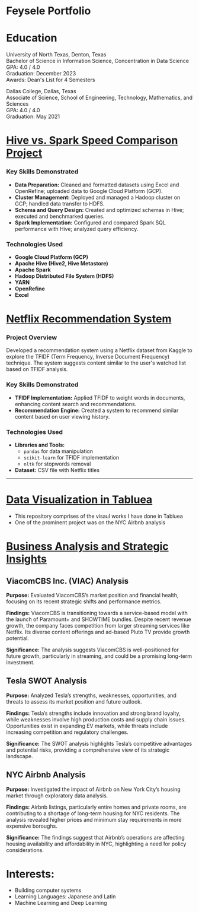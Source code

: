 # Feysele Portfolio
# Education  
University of North Texas, Denton, Texas  
Bachelor of Science in Information Science, Concentration in Data Science  
GPA: 4.0 / 4.0  
Graduation: December 2023  
Awards: Dean's List for 4 Semesters

Dallas College, Dallas, Texas  
Associate of Science, School of Engineering, Technology, Mathematics, and Sciences  
GPA: 4.0 / 4.0  
Graduation: May 2021

# [Hive vs. Spark Speed Comparison Project](https://github.com/fey0/data-engineering)

### Key Skills Demonstrated
- **Data Preparation:** Cleaned and formatted datasets using Excel and OpenRefine; uploaded data to Google Cloud Platform (GCP).
- **Cluster Management:** Deployed and managed a Hadoop cluster on GCP; handled data transfer to HDFS.
- **Schema and Query Design:** Created and optimized schemas in Hive; executed and benchmarked queries.
- **Spark Implementation:** Configured and compared Spark SQL performance with Hive; analyzed query efficiency.

### Technologies Used
- **Google Cloud Platform (GCP)**
- **Apache Hive (Hive2, Hive Metastore)**
- **Apache Spark**
- **Hadoop Distributed File System (HDFS)**
- **YARN**
- **OpenRefine**
- **Excel**
  
# [Netflix Recommendation System](https://github.com/fey0/Netflix-Recommender)

### Project Overview
Developed a recommendation system using a Netflix dataset from Kaggle to explore the TFIDF (Term Frequency, Inverse Document Frequency) technique. The system suggests content similar to the user's watched list based on TFIDF analysis.

### Key Skills Demonstrated
- **TFIDF Implementation:** Applied TFIDF to weight words in documents, enhancing content search and recommendations.
- **Recommendation Engine:** Created a system to recommend similar content based on user viewing history.

### Technologies Used
- **Libraries and Tools:**
  - `pandas` for data manipulation
  - `scikit-learn` for TFIDF implementation
  - `nltk` for stopwords removal
- **Dataset:** CSV file with Netflix titles
---

# [Data Visualization in Tabluea](https://github.com/fey0/NYC-Airbnb/tree/main)
* This repository comprises of the visaul works I have done in Tabluea
* One of the prominent project was on the NYC Airbnb analysis

# [Business Analysis and Strategic Insights](https://github.com/fey0/analysis-reports)

## ViacomCBS Inc. (VIAC) Analysis
**Purpose:** Evaluated ViacomCBS’s market position and financial health, focusing on its recent strategic shifts and performance metrics.

**Findings:** ViacomCBS is transitioning towards a service-based model with the launch of Paramount+ and SHOWTIME bundles. Despite recent revenue growth, the company faces competition from larger streaming services like Netflix. Its diverse content offerings and ad-based Pluto TV provide growth potential.

**Significance:** The analysis suggests ViacomCBS is well-positioned for future growth, particularly in streaming, and could be a promising long-term investment.

## Tesla SWOT Analysis
**Purpose:** Analyzed Tesla’s strengths, weaknesses, opportunities, and threats to assess its market position and future outlook.

**Findings:** Tesla’s strengths include innovation and strong brand loyalty, while weaknesses involve high production costs and supply chain issues. Opportunities exist in expanding EV markets, while threats include increasing competition and regulatory challenges.

**Significance:** The SWOT analysis highlights Tesla’s competitive advantages and potential risks, providing a comprehensive view of its strategic landscape.

## NYC Airbnb Analysis
**Purpose:** Investigated the impact of Airbnb on New York City’s housing market through exploratory data analysis.

**Findings:** Airbnb listings, particularly entire homes and private rooms, are contributing to a shortage of long-term housing for NYC residents. The analysis revealed higher prices and minimum stay requirements in more expensive boroughs.

**Significance:** The findings suggest that Airbnb’s operations are affecting housing availability and affordability in NYC, highlighting a need for policy considerations.




# Interests:
* Building computer systems
* Learning Languages: Japanese and Latin 
* Machine Learning and Deep Learning
